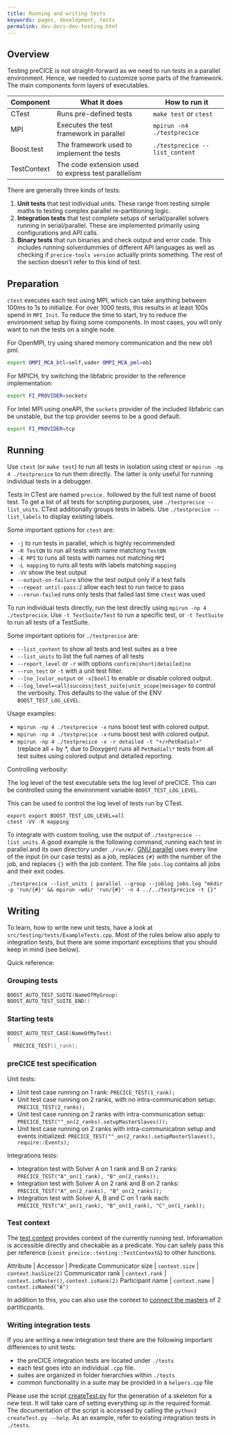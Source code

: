 ```yaml
---
title: Running and writing tests
keywords: pages, development, tests
permalink: dev-docs-dev-testing.html
---
```


## Overview

Testing preCICE is not straight-forward as we need to run tests in a parallel environment.
Hence, we needed to customize some parts of the framework.
The main components form layers of executables.

| Component | What it does | How to run it |
| -- | --- | --- |
| CTest | Runs pre-defined tests | `make test` or `ctest` |
| MPI | Executes the test framework in parallel | `mpirun -n4 ./testprecice` |
| Boost.test | The framework used to implement the tests | `./testprecice --list_content` |
| TestContext | The code extension used to express test parallelism | |

There are generally three kinds of tests:

1. **Unit tests** that test individual units. These range from testing simple maths to testing complex parallel re-partitioning logic.
2. **Integration tests** that test complete setups of serial/parallel solvers running in serial/parallel. These are implemented primarily using configurations and API calls.
3. **Binary tests** that run binaries and check output and error code. This includes running solverdummies of different API languages as well as checking if `precice-tools version` actually prints something. The rest of the section doesn't refer to this kind of test.

## Preparation

`ctest` executes each test using MPI, which can take anything between 100ms to 1s to initialize.
For over 1000 tests, this results in at least 100s spend in `MPI_Init`.
To reduce the time to start, try to reduce the environment setup by fixing some components.
In most cases, you will only want to run the tests on a single node.

For OpenMPI, try using shared memory communication and the new ob1 pml.

```bash
export OMPI_MCA_btl=self,vader OMPI_MCA_pml=ob1
```

For MPICH, try switching the libfabric provider to the reference implementation:

```bash
export FI_PROVIDER=sockets
```

For Intel MPI using oneAPI, the `sockets` provider of the included libfabric can be unstable, but the tcp provider seems to be a good default.

```bash
export FI_PROVIDER=tcp
```

## Running

Use `ctest` (or `make test`) to run all tests in isolation using ctest or `mpirun -np 4 ./testprecice` to run them directly.
The latter is only useful for running individual tests in a debugger.

Tests in CTest are named `precice.` followed by the full test name of boost test.
To get a list of all tests for scripting purposes, use `./testprecice --list_units`.
CTest additionally groups tests in labels. Use `./testprecice --list_labels` to display existing labels.

Some important options for `ctest` are:

- `-j` to run tests in parallel, which is highly recommended
- `-R TestQN` to run all tests with name matching `TestQN`
- `-E MPI` to runs all tests with names not matching `MPI`
- `-L mapping` to runs all tests with labels matching `mapping`
- `-VV` show the test output
- `--output-on-failure` show the test output only if a test fails
- `--repeat until-pass:2` allow each test to run twice to pass
- `--rerun-failed` runs only tests that failed last time `ctest` was used

To run individual tests directly, run the test directly using `mpirun -np 4 ./testprecice`.
Use `-t TestSuite/Test` to run a specific test, or `-t TestSuite` to run all tests of a TestSuite.

Some important options for `./testprecice` are:

- `--list_content` to show all tests and test suites as a tree
- `--list_units` to list the full names of all tests
- `--report_level` or `-r` with options `confirm|short|detailed|no`
- `--run_test` or `-t` with a unit test filter.
- `--[no_]color_output` or `-x[bool]` to enable or disable colored output.
- `--log_level=<all|success|test_suite|unit_scope|message>` to control the verbosity. This defaults to the value of the ENV `BOOST_TEST_LOG_LEVEL`.

Usage examples:

- `mpirun -np 4 ./testprecice -x` runs boost test with colored output.
- `mpirun -np 4 ./testprecice -x` runs boost test with colored output.
- `mpirun -np 4 ./testprecice -x -r detailed -t "+/+PetRadial+"` (replace all + by *, due to Doxygen) runs all `PetRadial\*` tests from all test suites using colored output and detailed reporting.

Controlling verbosity:

The log level of the test executable sets the log level of preCICE.
This can be controlled using the environment variable `BOOST_TEST_LOG_LEVEL`.

This can be used to control the log level of tests run by CTest.

```console
export export BOOST_TEST_LOG_LEVEL=all
ctest -VV -R mapping
```

To integrate with custom tooling, use the output of `./testprecice --list_units`.
A good example is the following command, running each test in parallel and its own directory under `./run/#/`.
[GNU parallel](https://www.gnu.org/software/parallel/man.html) uses every line of the input (in our case tests) as a job, replaces `{#}` with the number of the job, and replaces `{}` with the job content. The file `jobs.log` contains all jobs and their exit codes.

```console
./testprecice --list_units | parallel --group --joblog jobs.log "mkdir -p 'run/{#}' && mpirun -wdir 'run/{#}' -n 4 ../../testprecice -t {}"
```

## Writing

To learn, how to write new unit tests, have a look at `src/testing/tests/ExampleTests.cpp`. Most of the rules below also apply to integration tests, but there are some important exceptions that you should keep in mind (see below).

Quick reference:

### Grouping tests

```cpp
BOOST_AUTO_TEST_SUITE(NameOfMyGroup)
BOOST_AUTO_TEST_SUITE_END()
```

### Starting tests

```cpp
BOOST_AUTO_TEST_CASE(NameOfMyTest)
{
  PRECICE_TEST(1_rank);
```

### preCICE test specification

Unit tests:

- Unit test case running on 1 rank: `PRECICE_TEST(1_rank);`
- Unit test case running on 2 ranks, with no intra-communication setup: `PRECICE_TEST(2_ranks);`
- Unit test case running on 2 ranks with intra-communication setup: `PRECICE_TEST(""_on(2_ranks).setupMasterSlaves());`
- Unit test case running on 2 ranks with intra-communication setup and events initialized: `PRECICE_TEST(""_on(2_ranks).setupMasterSlaves(), require::Events);`

Integrations tests:

- Integration test with Solver A on 1 rank and B on 2 ranks: `PRECICE_TEST("A"_on(1_rank), "B"_on(2_ranks));`
- Integration test with Solver A on 2 rank and B on 2 ranks: `PRECICE_TEST("A"_on(2_ranks), "B"_on(2_ranks));`
- Integration test with Solver A, B and C on 1 rank each: `PRECICE_TEST("A"_on(1_rank), "B"_on(1_rank), "C"_on(1_rank));`

### Test context

The [test context](https://precice.org/doxygen/develop/classprecice_1_1testing_1_1TestContext.html) provides context of the currently running test.
Inforamation is accessible directly and checkable as a predicate.
You can safely pass this per reference (`const precice::testing::TestContext&`) to other functions.

Attribute | Accessor | Predicate
Communicator size | `context.size` | `context.hasSize(2)`
Communicator rank | `context.rank` | `context.isMaster()`, `context.isRank(2)`
Participant name | `context.name` | `context.isNamed("A")`

In addition to this, you can also use the context to [connect the masters](https://precice.org/doxygen/develop/classprecice_1_1testing_1_1TestContext.html#a85f8b4146ceb4de0afdedee97c865c0f) of 2 partiticpants.

### Writing integration tests

If you are writing a new integration test there are the following important differences to unit tests:

- the preCICE integration tests are located under `./tests`
- each test goes into an individual `.cpp` file.
- suites are organized in folder hierarchies within `./tests`
- common functionality in a suite may be provided in a `helpers.cpp` file

Please use the script [createTest.py](https://github.com/precice/precice/blob/develop/tools/building/createTest.py) for the generation of a skeleton for a new test. It will take care of setting everything up in the required format. The documentation of the script is accessed by calling the `python3 createTest.py --help`.
As an example, refer to existing integration tests in `./tests`.
